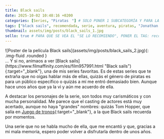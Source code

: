 ```yaml
---
title: Black sails
date: 2025-10-02 10:48:16 +0200
categories: [Series, "Piratasㅤ"] # SOLO PONER 1 SUBCATEGORÍA Y PARA LAS SERIES PONER UN CARACTER INVISIBLE, COPIALO DE ENTRE LOS PARÉNTESIS (ㅤ), AL FINAL DE LA SUBCATEGORÍA, POR EJEMPLO [Series, "Thrillerㅤ"]
tags: ["black sails", recomendada, serie, aventura, piratas, "Jonathan E. Steinberg", "Robert Levine"]
thumbnail: assets/img/posts/black_sails_1.jpg
sello: true # PARA QUE SE VEA EL "SE LO RECOMIENDO", PONER EL TAG: recomendada
---
```


<div class="row mb-4">
  <div class="col-md-5" markdown="1">
![Poster de la película Black sails](assets/img/posts/black_sails_2.jpg){: .img-fluid .rounded }
  </div>
  <div class="col-md-7" markdown="1">
... Y si no, animaos a ver [Black sails](https://www.filmaffinity.com/es/film957991.html "Black sails"){:target="_blank"}, una de mis series favoritas. Es de estas series que te extraña que no oigas hablar más de ellas, quizás el género de piratas es para un público específico o quizás a mí me entró demasiado bien. Aunque hace unos años que ya la vi y aún me acuerdo de ella.

A destacar los personajes de la serie, son todos muy carismáticos y con mucha personalidad. Me parece que el casting de actores está muy acertado, aunque no haya "grandes" nombres: quizás Tom Hopper, que salía en [Juego de tronos](https://www.filmaffinity.com/es/film874956.html "Juego de tronos"){:target="_blank"}, a la que Black sails recuerda por momentos.

Una serie que no se habla mucho de ella, que me encantó y que, gracias a mi mala memoria, espero poder volver a disfrutarla dentro de unos años.
  </div>
</div>
